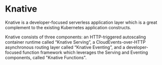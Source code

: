 # Knative 

Knative is a developer-focused serverless application layer which is a great complement to the existing Kubernetes application constructs. 

Knative consists of three components: an HTTP-triggered autoscaling container runtime called “Knative Serving”, a CloudEvents-over-HTTP asynchronous routing layer called “Knative Eventing”, and a developer-focused function framework which leverages the Serving and Eventing components, called "Knative Functions".